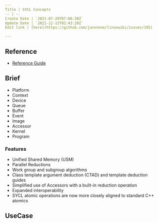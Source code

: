 ```yaml
---
Title | SYCL Concepts
-- | --
Create Date | `2021-07-29T07:06:30Z`
Update Date | `2021-12-13T02:43:20Z`
Edit link | [here](https://github.com/junxnone/linuxwiki/issues/195)

---
```

## Reference
- [Reference Guide](https://www.khronos.org/files/sycl/sycl-121-reference-guide.pdf)

## Brief
- Platform
- Context
- Device
- Queue
- Buffer
- Event
- Image
- Accessor
- Kernel
- Program

### Features
- Unified Shared Memory (USM) 
- Parallel Reductions 
- Work group and subgroup algorithms
- Class template argument deduction (CTAD) and template deduction guides
- Simplified use of Accessors with a built-in reduction operation
- Expanded interoperability
- SYCL atomic operations are now more closely aligned to standard C++ atomics 

## UseCase

